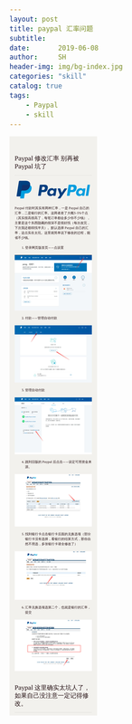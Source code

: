```yaml
---
layout: post
title: paypal 汇率问题
subtitle:   
date:       2019-06-08
author:     SH
header-img: img/bg-index.jpg
categories: "skill"
catalog: true
tags:
    - Paypal
	- skill
---
```

![7fe77e80626b29119556da69ad96a4db-1686872](../img/posts/2019-06-08-Paypal-skill.asserts/7fe77e80626b29119556da69ad96a4db-1686872.jpeg)

